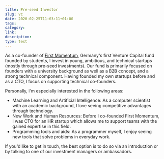 ```yaml
---
title: Pre-seed Investor
slug: vc
date: 2020-02-25T11:03:11+01:00
tags: 
category: 
link: 
description: 
type: text
---
```


As a co-founder of [First Momentum](http://firstmomentum.vc), Germany's first Venture Capital fund founded by students,
I invest in young, ambitious, and technical startups (mostly through pre-seed investments).
Our fund is primarily focused on founders with a university background as well as a B2B concept, and a strong technical component.
Having founded my own startups before and as a CTO, I focus on supporting technical co-founders.

Personally, I'm especially interested in the following areas:

- Machine Learning and Artificial Intelligence: As a computer scientist with an academic background, I love seeing competitive advantages through technology.
- New Work and Human Resources: Before I co-founded First Momentum, I was CTO for an HR startup which allows me to support teams with the gained expertise in this field.
- Programming tools and aids: As a programmer myself, I enjoy seeing new tools that solve problems in everyday work.

If you'd like to get in touch, the best option is to do so via an introduction or by talking to one of our investment managers or ambassadors.